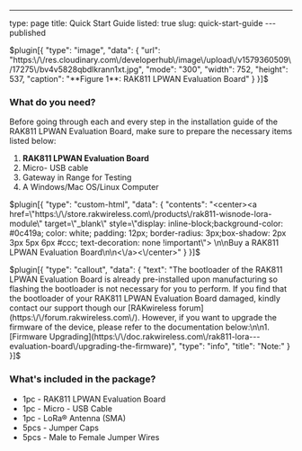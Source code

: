 ---
type: page
title: Quick Start Guide
listed: true
slug: quick-start-guide
---published

$plugin[{
    "type": "image",
    "data": {
        "url": "https:\/\/res.cloudinary.com\/developerhub\/image\/upload\/v1579360509\/17275\/bv4v5828qbdlkrann1xt.jpg",
        "mode": "300",
        "width": 752,
        "height": 537,
        "caption": "**Figure 1**: RAK811 LPWAN Evaluation Board"
    }
}]$

### What do you need?

Before going through each and every step in the installation guide of the RAK811 LPWAN Evaluation Board, make sure to prepare the necessary items listed below:

1. **RAK811 LPWAN Evaluation Board**
2. Micro- USB cable
3. Gateway in Range for Testing
4. A Windows/Mac OS/Linux Computer

$plugin[{
    "type": "custom-html",
    "data": {
        "contents": "<center><a href=\"https:\/\/store.rakwireless.com\/products\/rak811-wisnode-lora-module\" target=\"_blank\" style=\"display: inline-block;background-color: #0c419a; color: white; padding: 12px; border-radius: 3px;box-shadow: 2px 3px 5px 6px #ccc; text-decoration: none !important\"> \n\nBuy a RAK811 LPWAN Evaluation Board\n\n<\/a><\/center>"
    }
}]$

$plugin[{
    "type": "callout",
    "data": {
        "text": "The bootloader of the RAK811 LPWAN Evaluation Board is already pre-installed upon manufacturing so flashing the bootloader is not necessary for you to perform. If you find that the bootloader of your RAK811 LPWAN Evaluation Board damaged, kindly contact our support though our [RAKwireless forum](https:\/\/forum.rakwireless.com\/). However, if you want to upgrade the firmware of the device, please refer to the documentation below:\n\n1. [Firmware Upgrading](https:\/\/doc.rakwireless.com\/rak811-lora---evaluation-board\/upgrading-the-firmware)",
        "type": "info",
        "title": "Note:"
    }
}]$

### What's included in the package?

- 1pc - RAK811 LPWAN Evaluation Board
- 1pc - Micro - USB Cable
- 1pc - LoRa® Antenna (SMA)
- 5pcs - Jumper Caps
- 5pcs - Male to Female Jumper Wires

